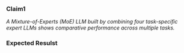 ### Claim1
*A Mixture-of-Experts (MoE) LLM built by combining four task-specific expert LLMs shows comparative performance across multiple tasks.*

### Expected Resulst